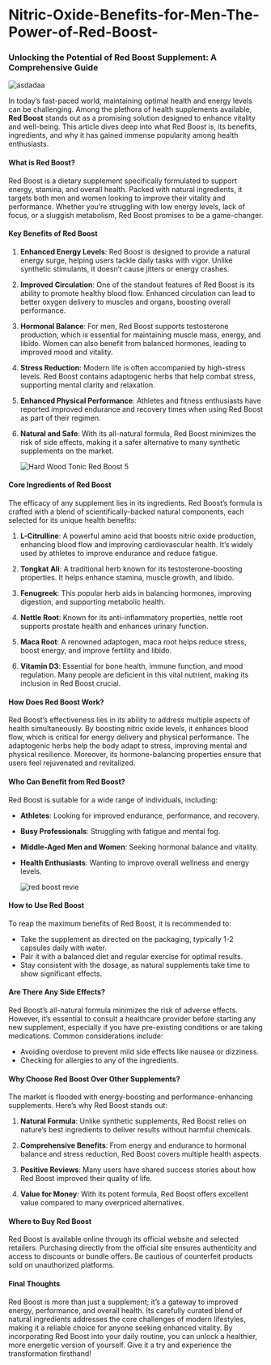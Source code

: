 # Nitric-Oxide-Benefits-for-Men-The-Power-of-Red-Boost-

### Unlocking the Potential of Red Boost Supplement: A Comprehensive Guide

![asdadaa](https://github.com/user-attachments/assets/fc3a633e-e2a9-45df-915e-510d02f7158f)

In today’s fast-paced world, maintaining optimal health and energy levels can be challenging. Among the plethora of health supplements available, **Red Boost** stands out as a promising solution designed to enhance vitality and well-being. This article dives deep into what Red Boost is, its benefits, ingredients, and why it has gained immense popularity among health enthusiasts.

#### What is Red Boost?

Red Boost is a dietary supplement specifically formulated to support energy, stamina, and overall health. Packed with natural ingredients, it targets both men and women looking to improve their vitality and performance. Whether you’re struggling with low energy levels, lack of focus, or a sluggish metabolism, Red Boost promises to be a game-changer.

#### Key Benefits of Red Boost

1. **Enhanced Energy Levels**:
   Red Boost is designed to provide a natural energy surge, helping users tackle daily tasks with vigor. Unlike synthetic stimulants, it doesn’t cause jitters or energy crashes.

2. **Improved Circulation**:
   One of the standout features of Red Boost is its ability to promote healthy blood flow. Enhanced circulation can lead to better oxygen delivery to muscles and organs, boosting overall performance.

3. **Hormonal Balance**:
   For men, Red Boost supports testosterone production, which is essential for maintaining muscle mass, energy, and libido. Women can also benefit from balanced hormones, leading to improved mood and vitality.

4. **Stress Reduction**:
   Modern life is often accompanied by high-stress levels. Red Boost contains adaptogenic herbs that help combat stress, supporting mental clarity and relaxation.

5. **Enhanced Physical Performance**:
   Athletes and fitness enthusiasts have reported improved endurance and recovery times when using Red Boost as part of their regimen.

6. **Natural and Safe**:
   With its all-natural formula, Red Boost minimizes the risk of side effects, making it a safer alternative to many synthetic supplements on the market.

   ![Hard Wood Tonic Red Boost 5](https://github.com/user-attachments/assets/074f3e41-d4ba-4123-a4fe-93714a67f7f9)

#### Core Ingredients of Red Boost

The efficacy of any supplement lies in its ingredients. Red Boost’s formula is crafted with a blend of scientifically-backed natural components, each selected for its unique health benefits:

1. **L-Citrulline**:
   A powerful amino acid that boosts nitric oxide production, enhancing blood flow and improving cardiovascular health. It’s widely used by athletes to improve endurance and reduce fatigue.

2. **Tongkat Ali**:
   A traditional herb known for its testosterone-boosting properties. It helps enhance stamina, muscle growth, and libido.

3. **Fenugreek**:
   This popular herb aids in balancing hormones, improving digestion, and supporting metabolic health.

4. **Nettle Root**:
   Known for its anti-inflammatory properties, nettle root supports prostate health and enhances urinary function.

5. **Maca Root**:
   A renowned adaptogen, maca root helps reduce stress, boost energy, and improve fertility and libido.

6. **Vitamin D3**:
   Essential for bone health, immune function, and mood regulation. Many people are deficient in this vital nutrient, making its inclusion in Red Boost crucial.

#### How Does Red Boost Work?

Red Boost’s effectiveness lies in its ability to address multiple aspects of health simultaneously. By boosting nitric oxide levels, it enhances blood flow, which is critical for energy delivery and physical performance. The adaptogenic herbs help the body adapt to stress, improving mental and physical resilience. Moreover, its hormone-balancing properties ensure that users feel rejuvenated and revitalized.

#### Who Can Benefit from Red Boost?

Red Boost is suitable for a wide range of individuals, including:

- **Athletes**: Looking for improved endurance, performance, and recovery.
- **Busy Professionals**: Struggling with fatigue and mental fog.
- **Middle-Aged Men and Women**: Seeking hormonal balance and vitality.
- **Health Enthusiasts**: Wanting to improve overall wellness and energy levels.

  ![red boost revie](https://github.com/user-attachments/assets/ff34ebd0-d9a0-483d-9408-601a0e81cac9)


#### How to Use Red Boost

To reap the maximum benefits of Red Boost, it is recommended to:

- Take the supplement as directed on the packaging, typically 1-2 capsules daily with water.
- Pair it with a balanced diet and regular exercise for optimal results.
- Stay consistent with the dosage, as natural supplements take time to show significant effects.

#### Are There Any Side Effects?

Red Boost’s all-natural formula minimizes the risk of adverse effects. However, it’s essential to consult a healthcare provider before starting any new supplement, especially if you have pre-existing conditions or are taking medications. Common considerations include:

- Avoiding overdose to prevent mild side effects like nausea or dizziness.
- Checking for allergies to any of the ingredients.

#### Why Choose Red Boost Over Other Supplements?

The market is flooded with energy-boosting and performance-enhancing supplements. Here’s why Red Boost stands out:

1. **Natural Formula**:
   Unlike synthetic supplements, Red Boost relies on nature’s best ingredients to deliver results without harmful chemicals.

2. **Comprehensive Benefits**:
   From energy and endurance to hormonal balance and stress reduction, Red Boost covers multiple health aspects.

3. **Positive Reviews**:
   Many users have shared success stories about how Red Boost improved their quality of life.

4. **Value for Money**:
   With its potent formula, Red Boost offers excellent value compared to many overpriced alternatives.

#### Where to Buy Red Boost

Red Boost is available online through its official website and selected retailers. Purchasing directly from the official site ensures authenticity and access to discounts or bundle offers. Be cautious of counterfeit products sold on unauthorized platforms.

#### Final Thoughts

Red Boost is more than just a supplement; it’s a gateway to improved energy, performance, and overall health. Its carefully curated blend of natural ingredients addresses the core challenges of modern lifestyles, making it a reliable choice for anyone seeking enhanced vitality. By incorporating Red Boost into your daily routine, you can unlock a healthier, more energetic version of yourself. Give it a try and experience the transformation firsthand!

